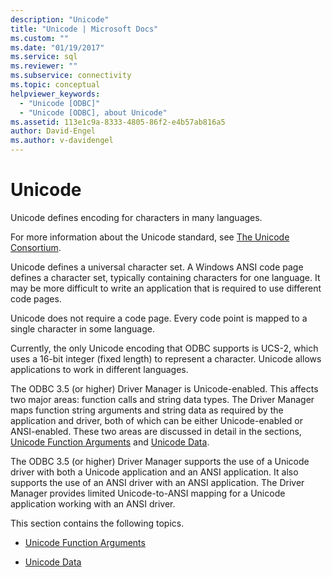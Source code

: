 ```yaml
---
description: "Unicode"
title: "Unicode | Microsoft Docs"
ms.custom: ""
ms.date: "01/19/2017"
ms.service: sql
ms.reviewer: ""
ms.subservice: connectivity
ms.topic: conceptual
helpviewer_keywords: 
  - "Unicode [ODBC]"
  - "Unicode [ODBC], about Unicode"
ms.assetid: 113e1c9a-8333-4805-86f2-e4b57ab816a5
author: David-Engel
ms.author: v-davidengel
---
```

# Unicode
Unicode defines encoding for characters in many languages.  
  
 For more information about the Unicode standard, see [The Unicode Consortium](https://www.unicode.org).  
  
 Unicode defines a universal character set. A Windows ANSI code page defines a character set, typically containing characters for one language. It may be more difficult to write an application that is required to use different code pages.  
  
 Unicode does not require a code page. Every code point is mapped to a single character in some language.  
  
 Currently, the only Unicode encoding that ODBC supports is UCS-2, which uses a 16-bit integer (fixed length) to represent a character. Unicode allows applications to work in different languages.  
  
 The ODBC 3.5 (or higher) Driver Manager is Unicode-enabled. This affects two major areas: function calls and string data types. The Driver Manager maps function string arguments and string data as required by the application and driver, both of which can be either Unicode-enabled or ANSI-enabled. These two areas are discussed in detail in the sections, [Unicode Function Arguments](../../../odbc/reference/develop-app/unicode-function-arguments.md) and [Unicode Data](../../../odbc/reference/develop-app/unicode-data.md).  
  
 The ODBC 3.5 (or higher) Driver Manager supports the use of a Unicode driver with both a Unicode application and an ANSI application. It also supports the use of an ANSI driver with an ANSI application. The Driver Manager provides limited Unicode-to-ANSI mapping for a Unicode application working with an ANSI driver.  
  
 This section contains the following topics.  
  
-   [Unicode Function Arguments](../../../odbc/reference/develop-app/unicode-function-arguments.md)  
  
-   [Unicode Data](../../../odbc/reference/develop-app/unicode-data.md)
